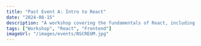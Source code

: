 ```yaml
---
title: "Past Event A: Intro to React"
date: "2024-08-15"
description: "A workshop covering the fundamentals of React, including components, state, and props."
tags: ["Workshop", "React", "Frontend"]
imageUrl: "/images/events/NSCREUM.jpg"
---
```

